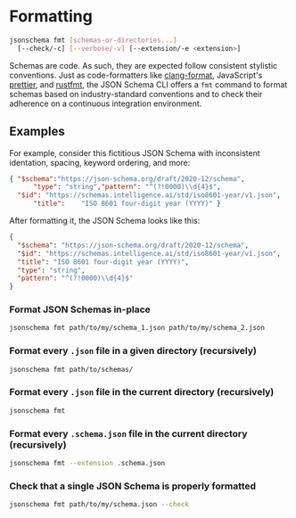Formatting
==========

```sh
jsonschema fmt [schemas-or-directories...]
  [--check/-c] [--verbose/-v] [--extension/-e <extension>]
```

Schemas are code. As such, they are expected follow consistent stylistic
conventions.  Just as code-formatters like
[clang-format](https://clang.llvm.org/docs/ClangFormat.html), JavaScript's
[prettier](https://prettier.io/), and
[rustfmt](https://github.com/rust-lang/rustfmt), the JSON Schema CLI offers a
`fmt` command to format schemas based on industry-standard conventions and to
check their adherence on a continuous integration environment.

Examples
--------

For example, consider this fictitious JSON Schema with inconsistent identation,
spacing, keyword ordering, and more:

```json
{ "$schema":"https://json-schema.org/draft/2020-12/schema",
      "type": "string","pattern": "^(?!0000)\\d{4}$",
  "$id": "https://schemas.intelligence.ai/std/iso8601-year/v1.json",
      "title":    "ISO 8601 four-digit year (YYYY)" }
```

After formatting it, the JSON Schema looks like this:

```json
{
  "$schema": "https://json-schema.org/draft/2020-12/schema",
  "$id": "https://schemas.intelligence.ai/std/iso8601-year/v1.json",
  "title": "ISO 8601 four-digit year (YYYY)",
  "type": "string",
  "pattern": "^(?!0000)\\d{4}$"
}
```

### Format JSON Schemas in-place

```sh
jsonschema fmt path/to/my/schema_1.json path/to/my/schema_2.json
```

### Format every `.json` file in a given directory (recursively)

```sh
jsonschema fmt path/to/schemas/
```

### Format every `.json` file in the current directory (recursively)

```sh
jsonschema fmt
```

### Format every `.schema.json` file in the current directory (recursively)

```sh
jsonschema fmt --extension .schema.json
```

### Check that a single JSON Schema is properly formatted

```sh
jsonschema fmt path/to/my/schema.json --check
```
